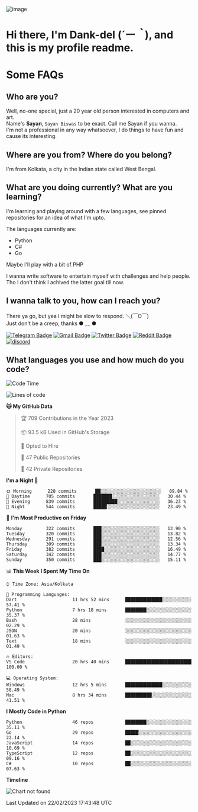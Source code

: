 ![image](https://user-images.githubusercontent.com/63096193/125182844-29f20800-e22f-11eb-8dc9-b0f2d29647bb.png)

# **Hi there, I'm Dank-del (*´ー｀*), and this is my profile readme.**
<!--  [![Profile views](https://gpvc.arturio.dev/dank-del)](https://github.com/dank-del) -->
# Some FAQs

## **Who are you?**

Well, no-one special, just a 20 year old person interested in computers and art. \
Name's **Sayan**, `Sayan Biswas` to be exact. Call me Sayan if you wanna. \
I'm not a professional in any way whatsoever, I do things to have fun and cause its interesting.

## **Where are you from? Where do you belong?**

I'm from Kolkata, a city in the Indian state called West Bengal.

## **What are you doing currently? What are you learning?**

I'm learning and playing around with a few languages, see pinned repositories for an idea of what I'm upto.

The languages currently are:

- Python
- C#
- Go

Maybe I'll play with a bit of PHP

I wanna write software to entertain myself with challenges and help people. \
Tho I don't think I achived the latter goal till now.

<!--## **Eww, I see a weeb profile.**

Can't help it, it's the best way to hide my face on this account
> Why do people hate weebs .-.

## **Cool, what more interests you?**

My interests are quite, weird. They're scattered all over the place. \
I've been fascinated by music and have studied it since the age of 6, I've performed on stage and on air but yeah now I've been away from that. I specialize in key instruments. \
Another thing that interests me is Media Production, aka, working with audio, video and broadcasting media.

> I just like art in general. also feeds the reason of me being obsessed with Japanese drawings (⋟ ﹏ ⋞)-->

## **I wanna talk to you, how can I reach you?**

There ya go, but yea I might be slow to respond. ＼(￣O￣) \
Just don't be a creep, thanks ● ﹏ ●

[![Telegram Badge](https://img.shields.io/badge/-dank_as_fuck-1ca0f1?style=flat-square&logo=telegram&logoColor=white&link=https://t.me/dank_as_fuck)](https://t.me/dank_as_fuck)
[![Gmail Badge](https://img.shields.io/badge/-sayan@asia.com-c14438?style=flat-square&logo=Gmail&logoColor=white&link=mailto:sayan@asia.com)](mailto:sayan@asia.com)
[![Twitter Badge](https://img.shields.io/twitter/follow/TheDankDel?style=social)](https://twitter.com/TheDankDel)
[![Reddit Badge](https://img.shields.io/reddit/user-karma/combined/dank_as_fuck_?style=social)](https://www.reddit.com/user/dank_as_fuck_/)
[![discord](https://discord-md-badge.vercel.app/api/shield/506536929152466945?style=social)](https://discordapp.com/users/506536929152466945)

## **What languages you use and how much do you code?**

<!--START_SECTION:waka-->
![Code Time](http://img.shields.io/badge/Code%20Time-1%2C063%20hrs%2019%20mins-blue)

![Lines of code](https://img.shields.io/badge/From%20Hello%20World%20I%27ve%20Written-2%20Million%20lines%20of%20code-blue)

**🐱 My GitHub Data** 

> 🏆 709 Contributions in the Year 2023
 > 
> 📦 93.5 kB Used in GitHub's Storage 
 > 
> 💼 Opted to Hire
 > 
> 📜 47 Public Repositories 
 > 
> 🔑 42 Private Repositories  
 > 
**I'm a Night 🦉** 

```text
🌞 Morning      228 commits       ██░░░░░░░░░░░░░░░░░░░░░░░   09.84 % 
🌆 Daytime      705 commits       ███████░░░░░░░░░░░░░░░░░░   30.44 % 
🌃 Evening      839 commits       █████████░░░░░░░░░░░░░░░░   36.23 % 
🌙 Night        544 commits       █████░░░░░░░░░░░░░░░░░░░░   23.49 % 

```
📅 **I'm Most Productive on Friday** 

```text
Monday         322 commits       ███░░░░░░░░░░░░░░░░░░░░░░   13.90 % 
Tuesday        320 commits       ███░░░░░░░░░░░░░░░░░░░░░░   13.82 % 
Wednesday      291 commits       ███░░░░░░░░░░░░░░░░░░░░░░   12.56 % 
Thursday       309 commits       ███░░░░░░░░░░░░░░░░░░░░░░   13.34 % 
Friday         382 commits       ████░░░░░░░░░░░░░░░░░░░░░   16.49 % 
Saturday       342 commits       ███░░░░░░░░░░░░░░░░░░░░░░   14.77 % 
Sunday         350 commits       ███░░░░░░░░░░░░░░░░░░░░░░   15.11 % 

```


📊 **This Week I Spent My Time On** 

```text
⌚︎ Time Zone: Asia/Kolkata

💬 Programming Languages: 
Dart                     11 hrs 52 mins      ██████████████░░░░░░░░░░░   57.41 % 
Python                   7 hrs 18 mins       ████████░░░░░░░░░░░░░░░░░   35.37 % 
Bash                     28 mins             ░░░░░░░░░░░░░░░░░░░░░░░░░   02.29 % 
JSON                     20 mins             ░░░░░░░░░░░░░░░░░░░░░░░░░   01.63 % 
Text                     18 mins             ░░░░░░░░░░░░░░░░░░░░░░░░░   01.49 % 

🔥 Editors: 
VS Code                  20 hrs 40 mins      █████████████████████████   100.00 % 

💻 Operating System: 
Windows                  12 hrs 5 mins       ██████████████░░░░░░░░░░░   58.49 % 
Mac                      8 hrs 34 mins       ██████████░░░░░░░░░░░░░░░   41.51 % 

```

**I Mostly Code in Python** 

```text
Python                   46 repos            ████████░░░░░░░░░░░░░░░░░   35.11 % 
Go                       29 repos            █████░░░░░░░░░░░░░░░░░░░░   22.14 % 
JavaScript               14 repos            ██░░░░░░░░░░░░░░░░░░░░░░░   10.69 % 
TypeScript               12 repos            ██░░░░░░░░░░░░░░░░░░░░░░░   09.16 % 
C#                       10 repos            ██░░░░░░░░░░░░░░░░░░░░░░░   07.63 % 

```


**Timeline**

![Chart not found](https://raw.githubusercontent.com/Dank-del/Dank-del/main/charts/bar_graph.png) 


 Last Updated on 22/02/2023 17:43:48 UTC
<!--END_SECTION:waka-->

<!--## **Can I stalk your spotify?**

Um sure.

![OwO Spotify](https://spotify-recently-played-readme.vercel.app/api?user=31fdrsslnr7nvq4ytqwtw7c4rxfm&count=5)-->
